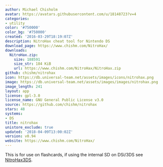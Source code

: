 ```yaml
---
author: Michael Chisholm
avatar: https://avatars.githubusercontent.com/u/18148723?v=4
categories:
- utility
color: '#750000'
color_bg: '#750000'
created: '2016-03-29T18:19:07Z'
description: NitroHax cheat tool for Nintendo DS
download_page: https://www.chishm.com/NitroHax/
downloads:
  NitroHax.zip:
    size: 188591
    size_str: 184 KiB
    url: https://www.chishm.com/NitroHax/NitroHax.zip
github: chishm/nitrohax
icon: https://db.universal-team.net/assets/images/icons/nitrohax.png
image: https://db.universal-team.net/assets/images/images/nitrohax.png
image_length: 241
layout: app
license: gpl-3.0
license_name: GNU General Public License v3.0
source: https://github.com/chishm/nitrohax
stars: 48
systems:
- DS
title: nitrohax
unistore_exclude: true
updated: '2018-04-09T13:00:02Z'
version: v0.94
website: https://www.chishm.com/NitroHax/
---
```

This is for use on flashcards, if using the internal SD on DSi/3DS see [NitroHax3DS](nitrohax3ds).